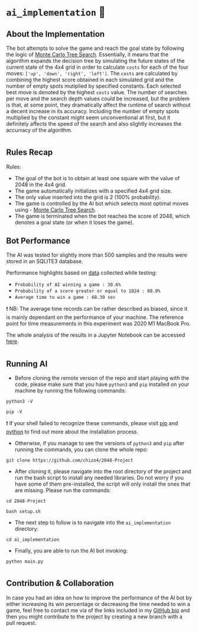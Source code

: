 # ```ai_implementation``` 🤖

## About the Implementation

The bot attempts to solve the game and reach the goal state by following the logic of [Monte Carlo Tree Search](https://en.wikipedia.org/wiki/Monte_Carlo_tree_search). Essentially, it means that the algorithm expands the decision tree by simulating the future states of the current state of the 4x4 grid in order to calculate ```costs``` for each of the four moves: ```['up', 'down', 'right', 'left']```. The ```costs``` are calculated by combining the highest score obtained in each simulated grid and the number of empty spots mutiplied by specified constants. Each selected best move is denoted by the highest ```costs``` value. The number of searches per move and the search depth values could be increased, but the problem is that, at some point, they dramatically affect the runtime of search without a decent increase in its accuracy. Including the number of empty spots multiplied by the constant might seem unconventional at first, but it definitely affects the speed of the search and also slightly increases the accurracy of the algorithm.

#

## Rules Recap

Rules:
- The goal of the bot is to obtain at least one square with the value of 2048 in the 4x4 grid.
- The game automatically initializes with a specified 4x4 grid size.
- The only value inserted into the grid is 2 (100% probability).
- The game is controlled by the AI bot which selects most optimal moves using - [Monte Carlo Tree Search](https://en.wikipedia.org/wiki/Monte_Carlo_tree_search).
- The game is terminated when the bot reaches the score of 2048, which denotes a goal state (or when it loses the game).

## Bot Performance

The AI was tested for slightly more than 500 samples and the results were stored in an SQLITE3 database. 

Performance highlights based on [data](https://github.com/chizo4/2048-Project/blob/main/ai_implementation/notebook/bot_notebook.ipynb) collected while testing:
- ```Probability of AI winning a game : 30.6%```
- ```Probability of a score greater or equal to 1024 : 88.0%```
- ```Average time to win a game : 68.39 sec```

❗ NB: The average time records can be rather described as biased, since it is mainly dependant on the performance of your machine. The reference point for time measurements in this experiment was 2020 M1 MacBook Pro.

The whole analysis of the results in a Jupyter Notebook can be accessed [here](https://github.com/chizo4/2048-Project/blob/main/ai_implementation/notebook/bot_notebook.ipynb).

#

## Running AI

- Before cloning the remote version of the repo and start playing with the code, please make sure that you have ```python3``` and ```pip``` installed on your machine by running the following commands:

```
python3 -V
```

```
pip -V
```

❗ If your shell failed to recognize these commands, please visit [pip](https://pip.pypa.io/en/stable/installation/) and [python](https://www.python.org/downloads/) to find out more about the installation process.

- Otherwise, if you manage to see the versions of ```python3``` and ```pip``` after running the commands, you can clone the whole repo:

```
git clone https://github.com/chizo4/2048-Project
```

- After cloning it, please navigate into the root directory of the project and run the bash script to install any needed libraries. Do not worry if you have some of them pre-installed, the script will only install the ones that are missing. Please run the commands:

```
cd 2048-Project
```

```
bash setup.sh
```

- The next step to follow is to navigate into the ```ai_implementation``` directory:

```
cd ai_implementation
```

- Finally, you are able to run the AI bot invoking:


```
python main.py
```

#

## Contribution & Collaboration

In case you had an idea on how to improve the performance of the AI bot by either increasing its win percentage or decreasing the time needed to win a game, feel free to contact me via of the links included in my [GitHub bio](https://github.com/chizo4) and then you might contribute to the project by creating a new branch with a pull request.